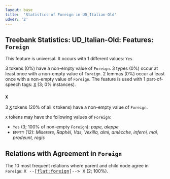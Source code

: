 ```yaml
---
layout: base
title:  'Statistics of Foreign in UD_Italian-Old'
udver: '2'
---
```


## Treebank Statistics: UD_Italian-Old: Features: `Foreign`

This feature is universal.
It occurs with 1 different values: `Yes`.

3 tokens (0%) have a non-empty value of `Foreign`.
3 types (0%) occur at least once with a non-empty value of `Foreign`.
2 lemmas (0%) occur at least once with a non-empty value of `Foreign`.
The feature is used with 1 part-of-speech tags: <tt><a href="it_old-pos-X.html">X</a></tt> (3; 0% instances).

### `X`

3 <tt><a href="it_old-pos-X.html">X</a></tt> tokens (20% of all `X` tokens) have a non-empty value of `Foreign`.

`X` tokens may have the following values of `Foreign`:

* `Yes` (3; 100% of non-empty `Foreign`): <em>pape, aleppe</em>
* `EMPTY` (12): <em>Miserere, Raphèl, Vas, Vexilla, almi, amècche, inferni, maì, prodeunt, regis</em>

## Relations with Agreement in `Foreign`

The 10 most frequent relations where parent and child node agree in `Foreign`:
<tt>X --[<tt><a href="it_old-dep-flat-foreign.html">flat:foreign</a></tt>]--> X</tt> (2; 100%).


